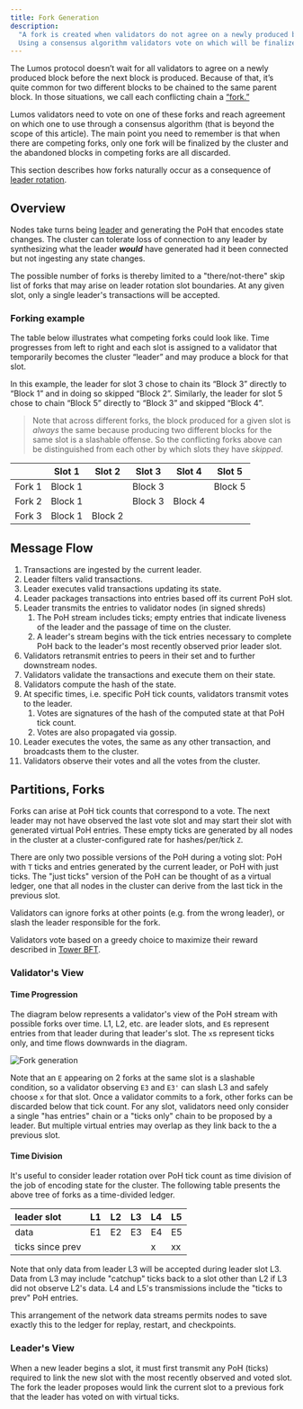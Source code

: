 ```yaml
---
title: Fork Generation
description:
  "A fork is created when validators do not agree on a newly produced block.
  Using a consensus algorithm validators vote on which will be finalized."
---
```


The Lumos protocol doesn’t wait for all validators to agree on a newly produced
block before the next block is produced. Because of that, it’s quite common for
two different blocks to be chained to the same parent block. In those
situations, we call each conflicting chain a [“fork.”](./fork-generation.md)

Lumos validators need to vote on one of these forks and reach agreement on
which one to use through a consensus algorithm (that is beyond the scope of this
article). The main point you need to remember is that when there are competing
forks, only one fork will be finalized by the cluster and the abandoned blocks
in competing forks are all discarded.

This section describes how forks naturally occur as a consequence of
[leader rotation](./leader-rotation.md).

## Overview

Nodes take turns being [leader](https://lumos.com/docs/terminology#leader) and
generating the PoH that encodes state changes. The cluster can tolerate loss of
connection to any leader by synthesizing what the leader _**would**_ have
generated had it been connected but not ingesting any state changes.

The possible number of forks is thereby limited to a "there/not-there" skip list
of forks that may arise on leader rotation slot boundaries. At any given slot,
only a single leader's transactions will be accepted.

### Forking example

The table below illustrates what competing forks could look like. Time
progresses from left to right and each slot is assigned to a validator that
temporarily becomes the cluster “leader” and may produce a block for that slot.

In this example, the leader for slot 3 chose to chain its “Block 3” directly to
“Block 1” and in doing so skipped “Block 2”. Similarly, the leader for slot 5
chose to chain “Block 5” directly to “Block 3” and skipped “Block 4”.

> Note that across different forks, the block produced for a given slot is
> _always_ the same because producing two different blocks for the same slot is
> a slashable offense. So the conflicting forks above can be distinguished from
> each other by which slots they have _skipped_.

|        | Slot 1  | Slot 2  | Slot 3  | Slot 4  | Slot 5  |
| ------ | ------- | ------- | ------- | ------- | ------- |
| Fork 1 | Block 1 |         | Block 3 |         | Block 5 |
| Fork 2 | Block 1 |         | Block 3 | Block 4 |         |
| Fork 3 | Block 1 | Block 2 |         |         |         |

## Message Flow

1. Transactions are ingested by the current leader.
2. Leader filters valid transactions.
3. Leader executes valid transactions updating its state.
4. Leader packages transactions into entries based off its current PoH slot.
5. Leader transmits the entries to validator nodes \(in signed shreds\)
   1. The PoH stream includes ticks; empty entries that indicate liveness of the
      leader and the passage of time on the cluster.
   2. A leader's stream begins with the tick entries necessary to complete PoH
      back to the leader's most recently observed prior leader slot.
6. Validators retransmit entries to peers in their set and to further downstream
   nodes.
7. Validators validate the transactions and execute them on their state.
8. Validators compute the hash of the state.
9. At specific times, i.e. specific PoH tick counts, validators transmit votes
   to the leader.
   1. Votes are signatures of the hash of the computed state at that PoH tick
      count.
   2. Votes are also propagated via gossip.
10. Leader executes the votes, the same as any other transaction, and broadcasts
    them to the cluster.
11. Validators observe their votes and all the votes from the cluster.

## Partitions, Forks

Forks can arise at PoH tick counts that correspond to a vote. The next leader
may not have observed the last vote slot and may start their slot with generated
virtual PoH entries. These empty ticks are generated by all nodes in the cluster
at a cluster-configured rate for hashes/per/tick `Z`.

There are only two possible versions of the PoH during a voting slot: PoH with
`T` ticks and entries generated by the current leader, or PoH with just ticks.
The "just ticks" version of the PoH can be thought of as a virtual ledger, one
that all nodes in the cluster can derive from the last tick in the previous
slot.

Validators can ignore forks at other points \(e.g. from the wrong leader\), or
slash the leader responsible for the fork.

Validators vote based on a greedy choice to maximize their reward described in
[Tower BFT](../implemented-proposals/tower-bft.md).

### Validator's View

#### Time Progression

The diagram below represents a validator's view of the PoH stream with possible
forks over time. L1, L2, etc. are leader slots, and `E`s represent entries from
that leader during that leader's slot. The `x`s represent ticks only, and time
flows downwards in the diagram.

![Fork generation](/img/fork-generation.svg)

Note that an `E` appearing on 2 forks at the same slot is a slashable condition,
so a validator observing `E3` and `E3'` can slash L3 and safely choose `x` for
that slot. Once a validator commits to a fork, other forks can be discarded
below that tick count. For any slot, validators need only consider a single "has
entries" chain or a "ticks only" chain to be proposed by a leader. But multiple
virtual entries may overlap as they link back to the a previous slot.

#### Time Division

It's useful to consider leader rotation over PoH tick count as time division of
the job of encoding state for the cluster. The following table presents the
above tree of forks as a time-divided ledger.

| leader slot      | L1  | L2  | L3  | L4  | L5  |
| :--------------- | :-- | :-- | :-- | :-- | :-- |
| data             | E1  | E2  | E3  | E4  | E5  |
| ticks since prev |     |     |     | x   | xx  |

Note that only data from leader L3 will be accepted during leader slot L3. Data
from L3 may include "catchup" ticks back to a slot other than L2 if L3 did not
observe L2's data. L4 and L5's transmissions include the "ticks to prev" PoH
entries.

This arrangement of the network data streams permits nodes to save exactly this
to the ledger for replay, restart, and checkpoints.

### Leader's View

When a new leader begins a slot, it must first transmit any PoH \(ticks\)
required to link the new slot with the most recently observed and voted slot.
The fork the leader proposes would link the current slot to a previous fork that
the leader has voted on with virtual ticks.
